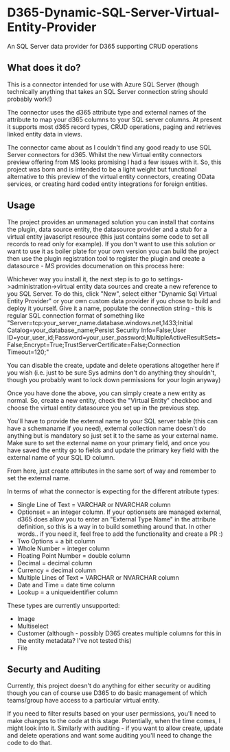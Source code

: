 # D365-Dynamic-SQL-Server-Virtual-Entity-Provider
An SQL Server data provider for D365 supporting CRUD operations

## What does it do?
This is a connector intended for use with Azure SQL Server (though technically anything that takes an SQL Server connection string should probably work!)

The connector uses the d365 attribute type and external names of the attribute to map your d365 columns to your SQL server columns. At present it supports most d365 record types, CRUD operations, paging and retrieves linked entity data in views.

The connector came about as I couldn't find any good ready to use SQL Server connectors for d365. Whilst the new Virtual entity connectors preview offering from MS looks promising I had a few issues with it. So, this project was born and is intended to be a light weight but functional alternative to this preview of the virtual entity connectors, creating OData services, or creating hard coded entity integrations for foreign entities.

## Usage
The project provides an unmanaged solution you can install that contains the plugin, data source entity, the datasource provider and a stub for a virtual entity javascript resource (this just contains some code to set all records to read only for example). If you don't want to use this solution or want to use it as boiler plate for your own version you can build the project then use the plugin registration tool to register the plugin and create a datasource - MS provides documenation on this process here: 

Whichever way you install it, the next step is to go to settings->administration->virtual entity data sources and create a new reference to you SQL Server. To do this, click "New", select either "Dynamic Sql Virtual Entity Provider" or your own custom data provider if you chose to build and deploy it yourself. Give it a name, populate the connection string - this is regular SQL connection format of something like "Server=tcp:your_server_name.database.windows.net,1433;Initial Catalog=your_database_name;Persist Security Info=False;User ID=your_user_id;Password=your_user_password;MultipleActiveResultSets=False;Encrypt=True;TrustServerCertificate=False;Connection Timeout=120;"

You can disable the create, update and delete operations altogether here if you wish (i.e. just to be sure Sys admins don't do anything they shouldn't, though you probably want to lock down permissions for your login anyway) 

Once you have done the above, you can simply create a new entity as normal. So, create a new entity, check the "Virtual Entity" checkboc and choose the virtual entity datasource you set up in the previous step.

You'll have to provide the external name to your SQL server table (this can have a schemaname if you need), external collection name doesn't do anything but is mandatory so just set it to the same as your external name. Make sure to set the external name on your primary field, and once you have saved the entity go to fields and update the primary key field with the external name of your SQL ID column.

From here, just create attributes in the same sort of way and remember to set the external name.

In terms of what the connector is expecting for the different atribute types:
- Single Line of Text = VARCHAR or NVARCHAR column
- Optionset = an integer column. If your optionsets are managed external, d365 does allow you to enter an "External Type Name" in the attribute definition, so this is a way in to build something around that. In other words.. if you need it, feel free to add the functionality and create a PR :)
- Two Options = a bit column
- Whole Number = integer column
- Floating Point Number = double column
- Decimal = decimal column
- Currency = decimal column
- Multiple Lines of Text = VARCHAR or NVARCHAR column
- Date and Time = date time column
- Lookup = a uniqueidentifier column

These types are currently unsupported:
- Image 
- Multiselect 
- Customer (although - possibly D365 creates multiple columns for this in the entity metadata? I've not tested this)
- File

## Securty and Auditing
Currently, this project doesn't do anything for either security or auditing though you can of course use D365 to do basic management of which teams/group have access to a particular virtual entity. 

If you need to filter results based on your user permissions, you'll need to make changes to the code at this stage. Potentially, when the time comes, I might look into it. Similarly with auditing - if you want to allow create, update and delete operations and want some auditing you'll need to change the code to do that.


